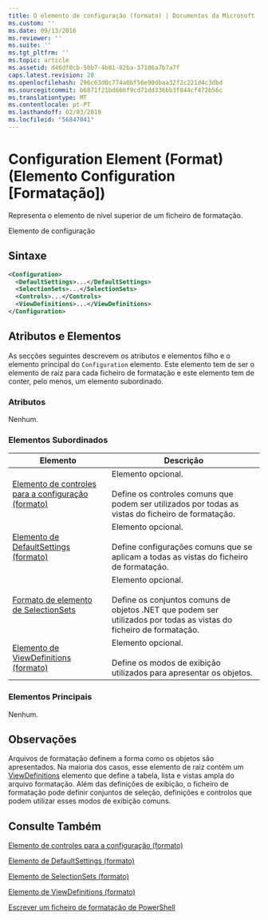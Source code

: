 ```yaml
---
title: O elemento de configuração (formato) | Documentos da Microsoft
ms.custom: ''
ms.date: 09/13/2016
ms.reviewer: ''
ms.suite: ''
ms.tgt_pltfrm: ''
ms.topic: article
ms.assetid: d46df0cb-50b7-4b81-82ba-37186a7b7a7f
caps.latest.revision: 28
ms.openlocfilehash: 296c63d0c774a0bf56e90dbaa32f2c221d4c3dbd
ms.sourcegitcommit: b6871f21bd666f9cd71dd336bb3f844cf472b56c
ms.translationtype: MT
ms.contentlocale: pt-PT
ms.lasthandoff: 02/03/2019
ms.locfileid: "56847041"
---
```

# <a name="configuration-element-format"></a>Configuration Element (Format) (Elemento Configuration [Formatação])

Representa o elemento de nível superior de um ficheiro de formatação.

Elemento de configuração

## <a name="syntax"></a>Sintaxe

```xml
<Configuration>
  <DefaultSettings>...</DefaultSettings>
  <SelectionSets>...</SelectionSets>
  <Controls>...</Controls>
  <ViewDefinitions>...</ViewDefinitions>
</Configuration>

```

## <a name="attributes-and-elements"></a>Atributos e Elementos

As secções seguintes descrevem os atributos e elementos filho e o elemento principal do `Configuration` elemento. Este elemento tem de ser o elemento de raiz para cada ficheiro de formatação e este elemento tem de conter, pelo menos, um elemento subordinado.

### <a name="attributes"></a>Atributos

Nenhum.

### <a name="child-elements"></a>Elementos Subordinados

|Elemento|Descrição|
|-------------|-----------------|
|[Elemento de controles para a configuração (formato)](./controls-element-for-configuration-format.md)|Elemento opcional.<br /><br /> Define os controles comuns que podem ser utilizados por todas as vistas do ficheiro de formatação.|
|[Elemento de DefaultSettings (formato)](./defaultsettings-element-format.md)|Elemento opcional.<br /><br /> Define configurações comuns que se aplicam a todas as vistas do ficheiro de formatação.|
|[Formato de elemento de SelectionSets](./selectionsets-element-format.md)|Elemento opcional.<br /><br /> Define os conjuntos comuns de objetos .NET que podem ser utilizados por todas as vistas do ficheiro de formatação.|
|[Elemento de ViewDefinitions (formato)](./viewdefinitions-element-format.md)|Elemento opcional.<br /><br /> Define os modos de exibição utilizados para apresentar os objetos.|

### <a name="parent-elements"></a>Elementos Principais

Nenhum.

## <a name="remarks"></a>Observações

Arquivos de formatação definem a forma como os objetos são apresentados. Na maioria dos casos, esse elemento de raiz contém um [ViewDefinitions](./viewdefinitions-element-format.md) elemento que define a tabela, lista e vistas ampla do arquivo formatação. Além das definições de exibição, o ficheiro de formatação pode definir conjuntos de seleção, definições e controlos que podem utilizar esses modos de exibição comuns.

## <a name="see-also"></a>Consulte Também

[Elemento de controles para a configuração (formato)](./controls-element-for-configuration-format.md)

[Elemento de DefaultSettings (formato)](./defaultsettings-element-format.md)

[Elemento de SelectionSets (formato)](./selectionsets-element-format.md)

[Elemento de ViewDefinitions (formato)](./viewdefinitions-element-format.md)

[Escrever um ficheiro de formatação de PowerShell](./writing-a-powershell-formatting-file.md)
